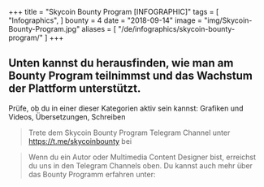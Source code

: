 +++
title = "Skycoin Bounty Program [INFOGRAPHIC]"
tags = [
    "Infographics",
]
bounty = 4
date = "2018-09-14"
image = "img/Skycoin-Bounty-Program.jpg"
aliases = [
	"/de/infographics/skycoin-bounty-program/"
]
+++

## Unten kannst du herausfinden, wie man am Bounty Program teilnimmst und das Wachstum der Plattform unterstützt.

Prüfe, ob du in einer dieser Kategorien aktiv sein kannst: Grafiken und Videos, Übersetzungen, Schreiben

> Trete dem Skycoin Bounty Program Telegram Channel unter https://t.me/skycoinbounty bei

> Wenn du ein Autor oder Multimedia Content Designer bist, erreichst du uns in den Telegram Channels oben. Du kannst auch mehr über das Bounty Programm erfahren unter:
